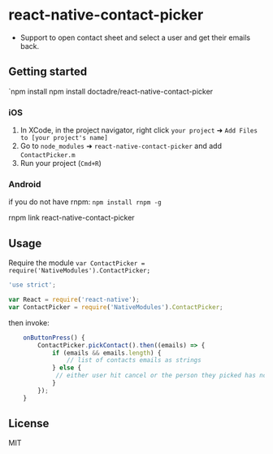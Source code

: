 # react-native-contact-picker

* Support to open contact sheet and select a user and get their emails back.

## Getting started

`npm install npm install doctadre/react-native-contact-picker

### iOS
1. In XCode, in the project navigator, right click `your project` ➜ `Add Files to [your project's name]`
2. Go to `node_modules` ➜ `react-native-contact-picker` and add `ContactPicker.m`
3. Run your project (`Cmd+R`)

### Android

 if you do not have rnpm: `npm install rnpm -g`

 rnpm link react-native-contact-picker


## Usage

Require the module `var ContactPicker = require('NativeModules').ContactPicker;`

```javascript
'use strict';

var React = require('react-native');
var ContactPicker = require('NativeModules').ContactPicker;
```

then invoke:

```javascript
    onButtonPress() {
        ContactPicker.pickContact().then((emails) => {
            if (emails && emails.length) {
                // list of contacts emails as strings
            } else {
             // either user hit cancel or the person they picked has no emails
            }
        });
    }
```

## License

MIT
